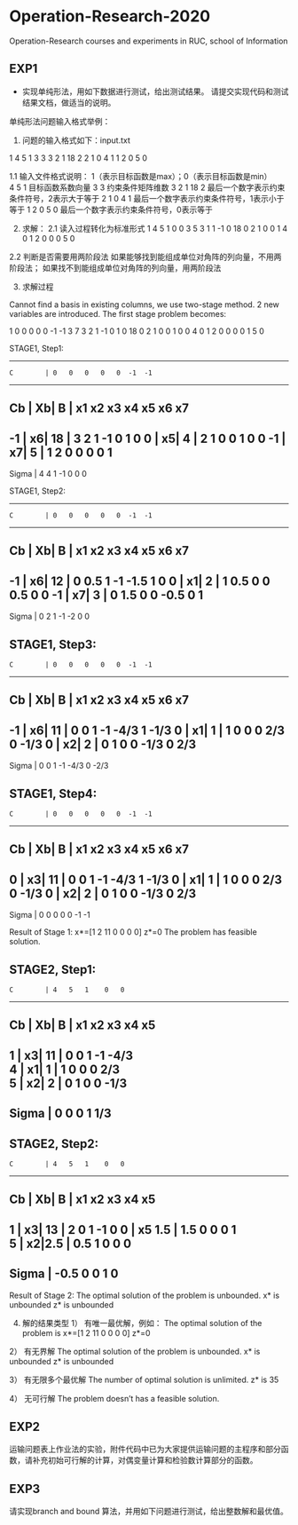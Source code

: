# Operation-Research-2020

Operation-Research courses and experiments in RUC, school of Information

## EXP1
* 实现单纯形法，用如下数据进行测试，给出测试结果。
请提交实现代码和测试结果文档，做适当的说明。

单纯形法问题输入格式举例：
1.	问题的输入格式如下：input.txt

1
4 5 1
3 3
3 2 1 18 2
2 1 0 4 1
1 2 0 5 0

1.1 输入文件格式说明：
1（表示目标函数是max）；0（表示目标函数是min）  
4 5 1   目标函数系数向量
3   3   约束条件矩阵维数
3 2 1 18 2         最后一个数字表示约束条件符号，2表示大于等于
2 1 0 4 1          最后一个数字表示约束条件符号，1表示小于等于
1 2 0 5 0         最后一个数字表示约束条件符号，0表示等于


2.	求解：
2.1	读入过程转化为标准形式
1
4 5 1 0 0
3 5
3 1  1 -1 0 18 0
2 1  0  0 1 4 0
1	2  0  0 0 5 0

2.2 判断是否需要用两阶段法
如果能够找到能组成单位对角阵的列向量，不用两阶段法；
如果找不到能组成单位对角阵的列向量，用两阶段法

3.	求解过程

Cannot find a basis in existing columns, we use two-stage method.
2 new variables are introduced. The first stage problem becomes:


1
0 0 0 0 0 -1 -1
3 7
3 2  1 -1 0 1 0 18 0
2 1  0  0 1 0 0  4 0
1 2  0  0 0 0 1  5 0

STAGE1, Step1: 

----------------------------------------------------
    C        | 0   0   0   0   0  -1  -1
----------------------------------------------------
Cb  | Xb| B  | x1  x2  x3  x4  x5  x6  x7
----------------------------------------------------
 -1 | x6| 18 | 3   2   1   -1   0   1   0 
 0  | x5| 4  | 2   1   0    0   1   0   0
 -1 | x7| 5  | 1   2   0    0   0   0   1
 ----------------------------------------------------
Sigma        | 4   4   1    -1   0   0  0

STAGE1, Step2:
 
----------------------------------------------------
    C        | 0   0   0   0   0  -1  -1
----------------------------------------------------
Cb  | Xb| B  | x1  x2  x3  x4  x5  x6  x7
----------------------------------------------------
 -1 | x6| 12 | 0  0.5  1   -1 -1.5  1   0 
 0  | x1| 2  | 1  0.5  0    0  0.5  0   0
 -1 | x7| 3  | 0  1.5  0    0 -0.5  0   1
 ----------------------------------------------------
Sigma        | 0   2   1    -1  -2   0  0

STAGE1, Step3:
----------------------------------------------------
    C        | 0   0   0   0   0  -1  -1
----------------------------------------------------
Cb  | Xb| B  | x1  x2  x3  x4  x5  x6  x7
----------------------------------------------------
 -1 | x6| 11 | 0  0    1   -1 -4/3  1  -1/3 
 0  | x1| 1  | 1  0    0    0  2/3  0  -1/3
 0  | x2| 2  | 0  1    0    0 -1/3  0   2/3
 ----------------------------------------------------
Sigma        | 0  0   1   -1  -4/3   0  -2/3

STAGE1, Step4:
----------------------------------------------------
    C        | 0   0   0   0   0  -1  -1
----------------------------------------------------
Cb  | Xb| B  | x1  x2  x3  x4  x5  x6  x7
----------------------------------------------------
 0  | x3| 11 | 0  0    1   -1 -4/3  1  -1/3 
 0  | x1| 1  | 1  0    0    0  2/3  0  -1/3
 0  | x2| 2  | 0  1    0    0 -1/3  0   2/3
 ----------------------------------------------------
Sigma        | 0  0   0    0   0   -1  -1


Result of Stage 1:
x*=[1 2 11 0 0 0 0]
z*=0
The problem has feasible solution.

STAGE2, Step1:
----------------------------------------------------
    C        | 4   5   1    0   0    
----------------------------------------------------
Cb  | Xb| B  | x1  x2  x3  x4  x5  
----------------------------------------------------
 1  | x3| 11 | 0  0    1   -1 -4/3  
 4  | x1| 1  | 1  0    0    0  2/3  
 5  | x2| 2  | 0  1    0    0 -1/3  
 ----------------------------------------------------
Sigma        | 0  0   0    1   1/3   
----------------------------------------------------

STAGE2, Step2:
----------------------------------------------------
    C        | 4   5   1    0   0    
----------------------------------------------------
Cb  | Xb| B  | x1  x2  x3  x4  x5  
----------------------------------------------------
 1  | x3| 13 | 2    0    1   -1  0
 0  | x5 1.5 | 1.5  0    0    0  1  
 5  | x2|2.5 | 0.5  1    0    0  0  
 ----------------------------------------------------
Sigma        | -0.5  0    0   1  0   
----------------------------------------------------


Result of Stage 2: 
The optimal solution of the problem is unbounded. 
x* is unbounded
z* is unbounded


4.	解的结果类型
1）	有唯一最优解，例如：
The optimal solution of the problem is
x*=[1 2 11 0 0 0 0]
z*=0

2）	有无界解
The optimal solution of the problem is unbounded. 
x* is unbounded
z* is unbounded

3）	有无限多个最优解
The number of optimal solution is unlimited. 
z* is 35

4）	无可行解
The problem doesn’t has a feasible solution.

## EXP2
运输问题表上作业法的实验，附件代码中已为大家提供运输问题的主程序和部分函数，请补充初始可行解的计算，对偶变量计算和检验数计算部分的函数。

## EXP3 
请实现branch and bound 算法，并用如下问题进行测试，给出整数解和最优值。
